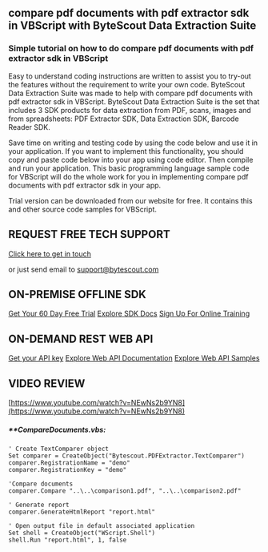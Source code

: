 ## compare pdf documents with pdf extractor sdk in VBScript with ByteScout Data Extraction Suite

### Simple tutorial on how to do compare pdf documents with pdf extractor sdk in VBScript

Easy to understand coding instructions are written to assist you to try-out the features without the requirement to write your own code. ByteScout Data Extraction Suite was made to help with compare pdf documents with pdf extractor sdk in VBScript. ByteScout Data Extraction Suite is the set that includes 3 SDK products for data extraction from PDF, scans, images and from spreadsheets: PDF Extractor SDK, Data Extraction SDK, Barcode Reader SDK.

Save time on writing and testing code by using the code below and use it in your application. If you want to implement this functionality, you should copy and paste code below into your app using code editor. Then compile and run your application. This basic programming language sample code for VBScript will do the whole work for you in implementing compare pdf documents with pdf extractor sdk in your app.

Trial version can be downloaded from our website for free. It contains this and other source code samples for VBScript.

## REQUEST FREE TECH SUPPORT

[Click here to get in touch](https://bytescout.zendesk.com/hc/en-us/requests/new?subject=ByteScout%20Data%20Extraction%20Suite%20Question)

or just send email to [support@bytescout.com](mailto:support@bytescout.com?subject=ByteScout%20Data%20Extraction%20Suite%20Question) 

## ON-PREMISE OFFLINE SDK 

[Get Your 60 Day Free Trial](https://bytescout.com/download/web-installer?utm_source=github-readme)
[Explore SDK Docs](https://bytescout.com/documentation/index.html?utm_source=github-readme)
[Sign Up For Online Training](https://academy.bytescout.com/)


## ON-DEMAND REST WEB API

[Get your API key](https://pdf.co/documentation/api?utm_source=github-readme)
[Explore Web API Documentation](https://pdf.co/documentation/api?utm_source=github-readme)
[Explore Web API Samples](https://github.com/bytescout/ByteScout-SDK-SourceCode/tree/master/PDF.co%20Web%20API)

## VIDEO REVIEW

[https://www.youtube.com/watch?v=NEwNs2b9YN8](https://www.youtube.com/watch?v=NEwNs2b9YN8)




<!-- code block begin -->

##### ****CompareDocuments.vbs:**
    
```
' Create TextComparer object
Set comparer = CreateObject("Bytescout.PDFExtractor.TextComparer")
comparer.RegistrationName = "demo"
comparer.RegistrationKey = "demo"

'Compare documents
comparer.Compare "..\..\comparison1.pdf", "..\..\comparison2.pdf"

' Generate report
comparer.GenerateHtmlReport "report.html"

' Open output file in default associated application
Set shell = CreateObject("WScript.Shell")
shell.Run "report.html", 1, false


```

<!-- code block end -->